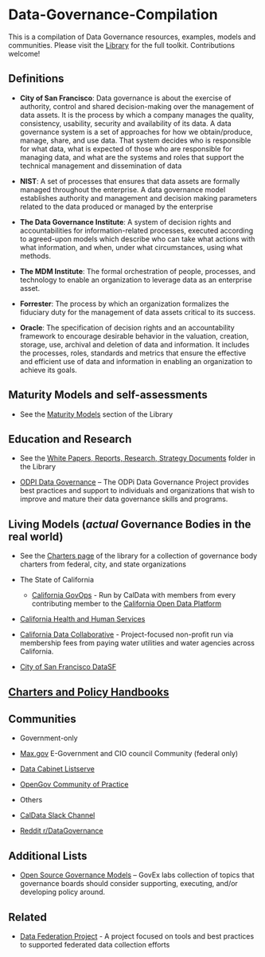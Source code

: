 # Data-Governance-Compilation
This is a compilation of Data Governance resources, examples, models and communities. Please visit the [Library](https://github.com/SuperNerb/Data-Governance-Compilation/tree/master/Library) for the full toolkit.   Contributions welcome!

<!-- lists-start -->

## Definitions

* **City of San Francisco**: Data governance is about the exercise of authority, control and shared decision-making over the management of data assets. It is the process by which a company manages the quality, consistency, usability, security and availability of its data. A data governance system is a set of approaches for how we obtain/produce, manage, share, and use data.  That system decides who is responsible for what data, what is expected of those who are responsible for managing data, and what are the systems and roles that support the technical management and dissemination of data

* **NIST**: A set of processes that ensures that data assets are formally managed throughout the enterprise. A data governance model establishes authority and management and decision making parameters related to the data produced or managed by the enterprise

* **The Data Governance Institute**: A system of decision rights and accountabilities for information-related processes, executed according to agreed-upon models which describe who can take what actions with what information, and when, under what circumstances, using what methods.

* **The MDM Institute**: The formal orchestration of people, processes, and technology to enable an organization to leverage data as an enterprise asset.

* **Forrester**: The process by which an organization formalizes the fiduciary duty for the management of data assets critical to its success.

* **Oracle**: The specification of decision rights and an accountability framework to encourage desirable behavior in the valuation, creation, storage, use, archival and deletion of data and information. It includes the processes, roles, standards and metrics that ensure the effective and efficient use of data and information in enabling an organization to achieve its goals.



## Maturity Models and self-assessments

* See the [Maturity Models](https://github.com/SuperNerb/Data-Governance-Compilation/tree/master/Library/Maturity%20Models) section of the Library

## Education and Research

* See the [White Papers, Reports, Research, Strategy Documents](https://github.com/SuperNerb/Data-Governance-Compilation/tree/master/Library/White%20Papers%2C%20Reports%2C%20Research%2C%20Strategy%20Documents) folder in the Library

* [ODPI Data Governance](https://github.com/odpi/data-governance) – The ODPi Data Governance Project provides best practices and support to individuals and organizations that wish to improve and mature their data governance skills and programs.

## Living Models (*actual* Governance Bodies in the real world)

* See the [Charters page](https://github.com/SuperNerb/Data-Governance-Compilation/tree/master/Library/Data%20Governance%20Charters) of the library for a collection of governance body charters from federal, city, and state organizations

* The State of California
  * [California GovOps](https://handbook.data.ca.gov/governance/) - Run by CalData with members from every contributing member to the [California Open Data Platform](https://data.ca.gov/)

 * [California Health and Human Services](https://chhsdata.github.io/opendatahandbook/governance/)
 
 * [California Data Collaborative](http://californiadatacollaborative.org/steering-committee/) - Project-focused non-profit run via membership fees from paying water utilities and water agencies across California.
 
* [City of San Francisco DataSF](https://docs.google.com/document/d/1Rv5uEFlhAikted1CItjsmtbZhTPthTl0YcEDkNScdgI/edit#heading=h.isz0wa5dc802)


## [Charters and Policy Handbooks](https://github.com/SuperNerb/Data-Governance-Compilation/tree/master/Library/Policy%20Handbooks/City%20Examples)


## Communities

* Government-only

 * [Max.gov](https://community.max.gov) E-Government and CIO council Community (federal only)

 * [Data Cabinet Listserve](https://digital.gov/communities/data-cabinet/)

 * [OpenGov Community of Practice](https://digital.gov/communities/open-government/) 

* Others
 * [CalData Slack Channel](https://caldata.slack.com/join/shared_invite/enQtMzQzMjE2MjgzNDA4LWNlYzVhNjQxMWYxMGVmZWFjODI4YzFhOGJhOTEyMjNiMjFiOWEzYTgyMmQxZGRjMzg4NjBjYTViNWYzNzc2ODc)

 * [Reddit r/DataGovernance](https://www.reddit.com/r/datagovernance/)

## Additional Lists

* [Open Source Governance Models](http://labs.centerforgov.org/data-governance/board/) – GovEx labs collection of topics that governance boards should consider supporting, executing, and/or developing policy around.


## Related

* [Data Federation Project](https://github.com/18F/data-federation-project) - A project focused on tools and best practices to supported federated data collection efforts

